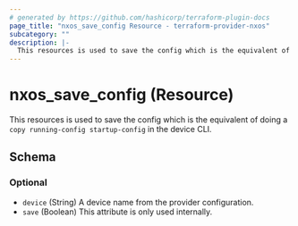 ```yaml
---
# generated by https://github.com/hashicorp/terraform-plugin-docs
page_title: "nxos_save_config Resource - terraform-provider-nxos"
subcategory: ""
description: |-
  This resources is used to save the config which is the equivalent of doing a copy running-config startup-config in the device CLI.
---
```


# nxos_save_config (Resource)

This resources is used to save the config which is the equivalent of doing a `copy running-config startup-config` in the device CLI.



<!-- schema generated by tfplugindocs -->
## Schema

### Optional

- `device` (String) A device name from the provider configuration.
- `save` (Boolean) This attribute is only used internally.
